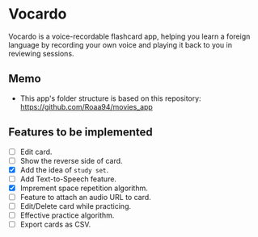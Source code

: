 # Vocardo

Vocardo is a voice-recordable flashcard app, helping you learn a foreign language by recording your own voice and playing it back to you in reviewing sessions.

## Memo

- This app's folder structure is based on this repository: https://github.com/Roaa94/movies_app

## Features to be implemented

- [ ] Edit card.
- [ ] Show the reverse side of card.
- [x] Add the idea of `study set`.
- [ ] Add Text-to-Speech feature.
- [x] Imprement space repetition algorithm.
- [ ] Feature to attach an audio URL to card.
- [ ] Edit/Delete card while practicing.
- [ ] Effective practice algorithm.
- [ ] Export cards as CSV.